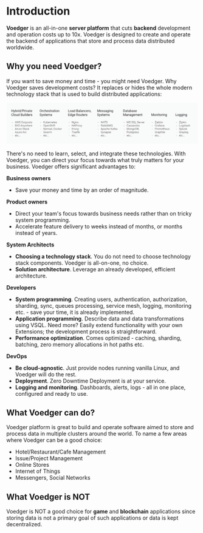 # Introduction

**Voedger** is an all-in-one **server platform** that cuts **backend** development and operation costs up to 10x. Voedger is designed to create and operate the backend of applications that store and process data distributed worldwide.

## Why you need Voedger?

If you want to save money and time - you might need Voedger. Why Voedger saves development costs? It replaces or hides the whole modern technology stack that is used to build distributed applications:

![Modern technology stack. Use Voedger instead all of this...](images/stack.png)

There's no need to learn, select, and integrate these technologies. With Voedger, you can direct your focus towards what truly matters for your business. Voedger offers significant advantages to:

**Business owners**

- Save your money and time by an order of magnitude.

**Product owners**

- Direct your team's focus towards business needs rather than on tricky system programming.
- Accelerate feature delivery to weeks instead of months, or months instead of years.

**System Architects**

- **Choosing a technology stack**. You do not need to choose technology stack components. Voedger is all-on-one, no choice.
- **Solution architecture**.  Leverage an already developed, efficient architecture.

**Developers**

- **System programming**. Creating users, authentication, authorization, sharding, sync, queues processing, service mesh, logging, monitoring etc. - save your time, it is already implemented.
- **Application programming**. Describe data and data transformations using VSQL. Need more?  Easily extend functionality with your own Extensions; the development process is straightforward.
- **Performance optimization**. Comes optimized - caching, sharding, batching, zero memory allocations in hot paths etc.

**DevOps**

- **Be cloud-agnostic**. Just provide nodes running vanilla Linux, and Voedger will do the rest.
- **Deployment**. Zero Downtime Deployment is at your service.
- **Logging and monitoring**. Dashboards, alerts, logs - all in one place, configured and ready to use.

 ## What Voedger can do?

Voedger platform is great to build and operate software aimed to store and process data in multiple clusters around the world. To name a few areas where Voedger can be a good choice:

- Hotel/Restaurant/Cafe Management
- Issue/Project Management
- Online Stores
- Internet of Things
- Messengers, Social Networks


## What Voedger is NOT

Voedger is NOT a good choice for **game** and **blockchain** applications since storing data is not a primary goal of such applications or data is kept decentralized.